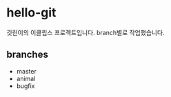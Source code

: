   # hello-git
  
  깃린이의 이클립스 프로젝트입니다.
  branch별로 작업했습니다.
  
  ## branches
  * master
  * animal
  * bugfix
